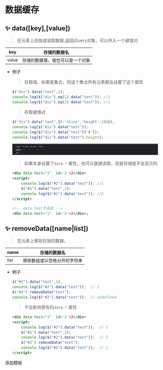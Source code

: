 # 数据缓存

## ✨ data(\[key],\[value])

> 在元素上存放或读取数据,返回jQuery对象，可以传入一个键值对

| key   | 存储的数据名           |
| ----- | ---------------- |
| value | 存储的数据值，值也可以是一个对象 |

-   例子
    > 存取值，如果是集合，则这个集合所有元素都会设置了这个属性
    ```javascript
    $("div").data("test",1);
    console.log($("div").eq(1).data("test")); //1
    console.log($("div").eq(2).data("test")); //1

    ```
    > 存取键值对
    ```javascript
    $("div").data("test",{0:'nlinx','height':180});
    console.log($("div").data("test")); 
    console.log($("div").data("test")['0']); 
    console.log($("div").data("test").height); 
    ```
    ![](file/image_32gyVSW1Rp.png)
    > 如果本身设置了`data-*` 属性，也可以直接读取，但是存储是不会显示的
    ```html
    <div data-test="1"  id='2'>2</div>
    <script>
        console.log($("#2").data("test")); //1
        $("#2").data("test",2);
        console.log($("#2").data("test")); //2
    </script>

    ```
    ```html
    <!-- data-test不会变 -->
    <div data-test="1"  id='2'>2</div>; 

    ```

## ✨ removeData(\[name|list])

> 在元素上移除存放的数据，

| name | 存储的数据名         |
| ---- | -------------- |
| list | 移除数组或以空格分开的字符串 |

-   例子
    ```javascript
    $("#2").data("test",2);
    console.log($("#2").data("test"));  // 2
    $("#2").removeData("test");
    console.log($("#2").data("test"));  // undefined
    ```
    > 不会影响原有的`data-*` 属性
    ```html
    <div data-test="1"  id='2'>2</div>
    <script>
        console.log($("#2").data("test"));  // 1
        $("#2").data("test",2);
        console.log($("#2").data("test"));  // 2
        $("#2").removeData("test");
        console.log($("#2").data("test"));  // 1
    </script>

    ```

添加模板
